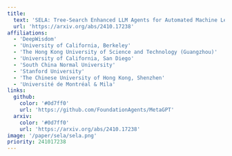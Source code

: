 ```yaml
---
title:
  text: 'SELA: Tree-Search Enhanced LLM Agents for Automated Machine Learning'
  url: 'https://arxiv.org/abs/2410.17238'
affiliations:
  - 'DeepWisdom'
  - 'University of California, Berkeley'
  - 'The Hong Kong University of Science and Technology (Guangzhou)'
  - 'University of California, San Diego'
  - 'South China Normal University'
  - 'Stanford University'
  - 'The Chinese University of Hong Kong, Shenzhen'
  - 'Université de Montréal & Mila'
links:
  github:
    color: '#0d7ff0'
    url: 'https://github.com/FoundationAgents/MetaGPT'
  arxiv:
    color: '#0d7ff0'
    url: 'https://arxiv.org/abs/2410.17238'
image: '/paper/sela/sela.png'
priority: 241017238
---
```

